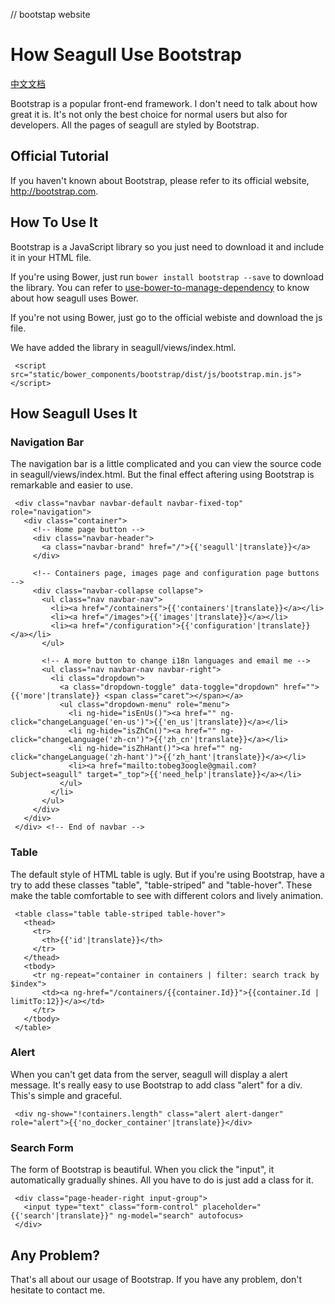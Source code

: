 // bootstap website
# How Seagull Use Bootstrap

[中文文档](2014-10-27-how-seagull-use-bootstrap-zh.md)

Bootstrap is a popular front-end framework. I don't need to talk about how great it is. It's not only the best choice for normal users but also for developers. All the pages of seagull are styled by Bootstrap.

## Official Tutorial

If you haven't known about Bootstrap, please refer to its official website, <http://bootstrap.com>.

## How To Use It

Bootstrap is a JavaScript library so you just need to download it and include it in your HTML file.

If you're using Bower, just run `bower install bootstrap --save` to download the library. You can refer to [use-bower-to-manage-dependency](2014-10-26-use-bower-to-manage-dependency.md) to know about how seagull uses Bower.

If you're not using Bower, just go to the official webiste and download the js file.

We have added the library in seagull/views/index.html.

```
 <script src="static/bower_components/bootstrap/dist/js/bootstrap.min.js"></script>
```

## How Seagull Uses It

### Navigation Bar

The navigation bar is a little complicated and you can view the source code in seagull/views/index.html. But the final effect aftering using Bootstrap is remarkable and easier to use.

```
 <div class="navbar navbar-default navbar-fixed-top" role="navigation">
   <div class="container">
     <!-- Home page button -->
     <div class="navbar-header">
       <a class="navbar-brand" href="/">{{'seagull'|translate}}</a>
     </div>

     <!-- Containers page, images page and configuration page buttons -->
     <div class="navbar-collapse collapse">
       <ul class="nav navbar-nav">
         <li><a href="/containers">{{'containers'|translate}}</a></li>
         <li><a href="/images">{{'images'|translate}}</a></li>
         <li><a href="/configuration">{{'configuration'|translate}}</a></li>
       </ul>

       <!-- A more button to change i18n languages and email me -->
       <ul class="nav navbar-nav navbar-right">
         <li class="dropdown">
           <a class="dropdown-toggle" data-toggle="dropdown" href="">{{'more'|translate}} <span class="caret"></span></a>
           <ul class="dropdown-menu" role="menu">
             <li ng-hide="isEnUs()"><a href="" ng-click="changeLanguage('en-us')">{{'en_us'|translate}}</a></li>
             <li ng-hide="isZhCn()"><a href="" ng-click="changeLanguage('zh-cn')">{{'zh_cn'|translate}}</a></li>
             <li ng-hide="isZhHant()"><a href="" ng-click="changeLanguage('zh-hant')">{{'zh_hant'|translate}}</a></li>
             <li><a href="mailto:tobeg3oogle@gmail.com?Subject=seagull" target="_top">{{'need_help'|translate}}</a></li>
           </ul>
         </li>
       </ul>
     </div>
   </div>
 </div> <!-- End of navbar -->
```

### Table

The default style of HTML table is ugly. But if you're using Bootstrap, have a try to add these classes "table", "table-striped" and "table-hover". These make the table comfortable to see with different colors and lively animation.

```
 <table class="table table-striped table-hover">
   <thead>
     <tr>
       <th>{{'id'|translate}}</th>
     </tr>
   </thead>
   <tbody>
     <tr ng-repeat="container in containers | filter: search track by $index">
       <td><a ng-href="/containers/{{container.Id}}">{{container.Id | limitTo:12}}</a></td> 
     </tr>
   </tbody>
 </table> 
```

### Alert

When you can't get data from the server, seagull will display a alert message. It's really easy to use Bootstrap to add class "alert" for a div. This's simple and graceful.

```
 <div ng-show="!containers.length" class="alert alert-danger" role="alert">{{'no_docker_container'|translate}}</div>
```

### Search Form

The form of Bootstrap is beautiful. When you click the "input", it automatically gradually shines. All you have to do is just add a class for it.

```
 <div class="page-header-right input-group">
   <input type="text" class="form-control" placeholder="{{'search'|translate}}" ng-model="search" autofocus>
 </div>
```

## Any Problem?

That's all about our usage of Bootstrap. If you have any problem, don't hesitate to contact me.
